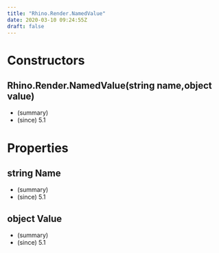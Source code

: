 ```yaml
---
title: "Rhino.Render.NamedValue"
date: 2020-03-10 09:24:55Z
draft: false
---
```


# Constructors
## Rhino.Render.NamedValue(string name,object value)
- (summary) 
- (since) 5.1
# Properties
## string Name
- (summary) 
- (since) 5.1
## object Value
- (summary) 
- (since) 5.1

